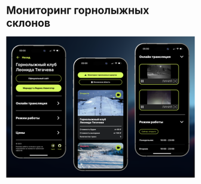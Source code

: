 # Мониторинг горнолыжных склонов

<div align="center">
      <img src="src/images/ski.enot.dev.png" alt="">
</div>